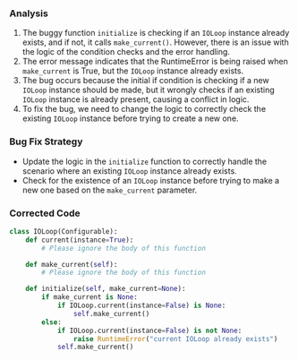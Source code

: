 ### Analysis
1. The buggy function `initialize` is checking if an `IOLoop` instance already exists, and if not, it calls `make_current()`. However, there is an issue with the logic of the condition checks and the error handling.
2. The error message indicates that the RuntimeError is being raised when `make_current` is True, but the `IOLoop` instance already exists.
3. The bug occurs because the initial if condition is checking if a new `IOLoop` instance should be made, but it wrongly checks if an existing `IOLoop` instance is already present, causing a conflict in logic.
4. To fix the bug, we need to change the logic to correctly check the existing `IOLoop` instance before trying to create a new one.

### Bug Fix Strategy
- Update the logic in the `initialize` function to correctly handle the scenario where an existing `IOLoop` instance already exists.
- Check for the existence of an `IOLoop` instance before trying to make a new one based on the `make_current` parameter.

### Corrected Code
```python
class IOLoop(Configurable):
    def current(instance=True):
        # Please ignore the body of this function

    def make_current(self):
        # Please ignore the body of this function

    def initialize(self, make_current=None):
        if make_current is None:
            if IOLoop.current(instance=False) is None:
                self.make_current()
        else:
            if IOLoop.current(instance=False) is not None:
                raise RuntimeError("current IOLoop already exists")
            self.make_current()
```